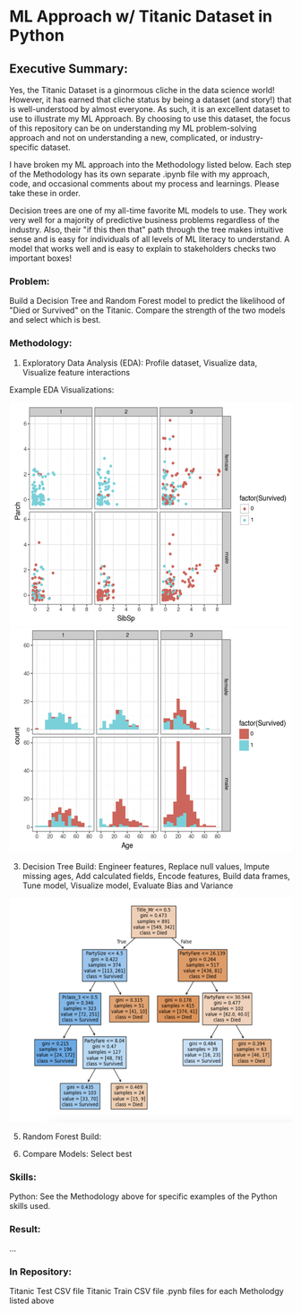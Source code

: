 # ML Approach w/ Titanic Dataset in Python

## Executive Summary:

Yes, the Titanic Dataset is a ginormous cliche in the data science world!  However, it has earned that cliche status by being a dataset (and story!) that is well-understood by almost everyone.  As such, it is an excellent dataset to use to illustrate my ML Approach.  By choosing to use this dataset, the focus of this repository can be on understanding my ML problem-solving approach and not on understanding a new, complicated, or industry-specific dataset.  

I have broken my ML approach into the Methodology listed below.  Each step of the Methodology has its own separate .ipynb file with my approach, code, and occasional comments about my process and learnings.  Please take these in order.  

Decision trees are one of my all-time favorite ML models to use.  They work very well for a majority of predictive business problems regardless of the industry.  Also, their "if this then that" path through the tree makes intuitive sense and is easy for individuals of all levels of ML literacy to understand.  A model that works well and is easy to explain to stakeholders checks two important boxes!  


### Problem: 

Build a Decision Tree and Random Forest model to predict the likelihood of "Died or Survived" on the Titanic. Compare the strength of the two models and select which is best.       


### Methodology: 

1. Exploratory Data Analysis (EDA): Profile dataset, Visualize data, Visualize feature interactions

Example EDA Visualizations:

<img src="SibSpParch.png" width="600" height="400">

<img src="AgeCount.png" width="600" height="400">
   
3. Decision Tree Build: Engineer features, Replace null values, Impute missing ages, Add calculated fields, Encode features, Build data frames, Tune model, Visualize model, Evaluate Bias and Variance

<img src="DecisionTree.png" width="600" height="400">

5. Random Forest Build: 

6. Compare Models: Select best


### Skills:

Python: See the Methodology above for specific examples of the Python skills used.  


### Result: 

...


### In Repository: 
Titanic Test CSV file
Titanic Train CSV file
.pynb files for each Metholodgy listed above
